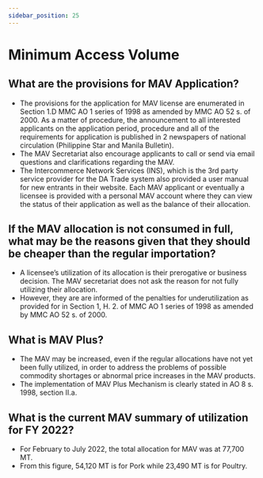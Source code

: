 ```yaml
---
sidebar_position: 25
---
```


# Minimum Access Volume

## What are the provisions for MAV Application?

- The provisions for the application for MAV license are enumerated in Section 1.D MMC AO 1 series of 1998 as amended by MMC AO 52 s. of 2000. As a matter of procedure, the announcement to all interested applicants on the application period, procedure and all of the requirements for application is published in 2 newspapers of national circulation (Philippine Star and Manila Bulletin).
- The MAV Secretariat also encourage applicants to call or send via email questions and clarifications regarding the MAV.
- The Intercommerce Network Services (INS), which is the 3rd party service provider for the DA Trade system also provided a user manual for new entrants in their website. Each MAV applicant or eventually a licensee is provided with a personal MAV account where they can view the status of their application as well as the balance of their allocation.

## If the MAV allocation is not consumed in full, what may be the reasons given that they should be cheaper than the regular importation?

- A licensee’s utilization of its allocation is their prerogative or business decision.  The MAV secretariat does not ask the reason for not fully utilizing their allocation.
- However, they are are informed of the penalties for underutilization as provided for in Section 1, H. 2. of MMC AO 1 series of 1998 as amended by MMC AO 52 s. of 2000.


## What is MAV Plus?

- The MAV may be increased, even if the regular allocations have not yet been fully utilized, in order to address the problems of possible commodity shortages or abnormal price increases in the MAV products.
- The implementation of MAV Plus Mechanism is clearly stated in  AO 8 s. 1998, section  II.a.


## What is the current MAV summary of utilization for FY 2022?

- For February to July 2022, the total allocation for MAV was at 77,700 MT.
- From this figure, 54,120 MT is for Pork while 23,490 MT is for Poultry.

